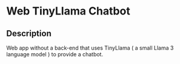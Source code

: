 # Web TinyLlama Chatbot

## Description

Web app without a back-end that uses TinyLlama ( a small Llama 3 language model ) to provide a chatbot.
